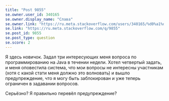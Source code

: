 ```yaml
---
title: "Post 9855"
se.owner.user_id: 340165
se.owner.display_name: "Слава"
se.owner.link: "https://ru.meta.stackoverflow.com/users/340165/%d0%a1%d0%bb%d0%b0%d0%b2%d0%b0"
se.link: "https://ru.meta.stackoverflow.com/q/9855"
se.post_id: 9855
se.post_type: question
se.score: 2
---
```

<p>Я здесь новичок. Задал три интересующих меня вопроса по программированию на Java в течении недели. Хотел четвертый задать, и меня оповестила система, что мои вопросы не интересны участникам (хотя с какой стати меня должно это волновать) и вышло предупреждение, что я могу быть заблокирован и уже теперь ограничен в задавании вопросов. </p>

<p>Серьёзно? Я правильно перевёл предупреждение? </p>
